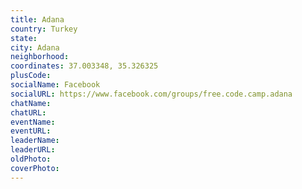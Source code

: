 ```yaml
---
title: Adana
country: Turkey
state: 
city: Adana
neighborhood: 
coordinates: 37.003348, 35.326325
plusCode:
socialName: Facebook
socialURL: https://www.facebook.com/groups/free.code.camp.adana
chatName:
chatURL:
eventName:
eventURL:
leaderName:
leaderURL:
oldPhoto: 
coverPhoto:
---
```

